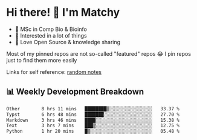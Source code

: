 # Hi there! 👋 I'm Matchy

- 🧬 MSc in Comp Bio & Bioinfo
- 🎈 Interested in a lot of things
- 💜 Love Open Source & knowledge sharing

Most of my pinned repos are not so-called "featured" repos 😂 I pin repos just to find them more easily

Links for self reference: [random notes](https://matchy233.github.io/random-notes)

## 📊 Weekly Development Breakdown

<!--START_SECTION:waka-->

```txt
Other        8 hrs 11 mins   ████████▒░░░░░░░░░░░░░░░░   33.37 %
Typst        6 hrs 48 mins   ███████░░░░░░░░░░░░░░░░░░   27.70 %
Markdown     3 hrs 46 mins   ████░░░░░░░░░░░░░░░░░░░░░   15.38 %
Text         3 hrs 7 mins    ███▒░░░░░░░░░░░░░░░░░░░░░   12.75 %
Python       1 hr 20 mins    █▒░░░░░░░░░░░░░░░░░░░░░░░   05.48 %
```

<!--END_SECTION:waka-->
